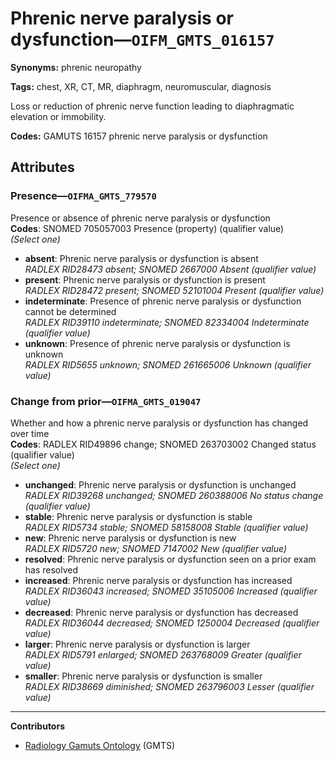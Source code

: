 # Phrenic nerve paralysis or dysfunction—`OIFM_GMTS_016157`

**Synonyms:** phrenic neuropathy

**Tags:** chest, XR, CT, MR, diaphragm, neuromuscular, diagnosis

Loss or reduction of phrenic nerve function leading to diaphragmatic elevation or immobility.

**Codes:** GAMUTS 16157 phrenic nerve paralysis or dysfunction

## Attributes

### Presence—`OIFMA_GMTS_779570`

Presence or absence of phrenic nerve paralysis or dysfunction  
**Codes**: SNOMED 705057003 Presence (property) (qualifier value)  
*(Select one)*

- **absent**: Phrenic nerve paralysis or dysfunction is absent  
_RADLEX RID28473 absent; SNOMED 2667000 Absent (qualifier value)_
- **present**: Phrenic nerve paralysis or dysfunction is present  
_RADLEX RID28472 present; SNOMED 52101004 Present (qualifier value)_
- **indeterminate**: Presence of phrenic nerve paralysis or dysfunction cannot be determined  
_RADLEX RID39110 indeterminate; SNOMED 82334004 Indeterminate (qualifier value)_
- **unknown**: Presence of phrenic nerve paralysis or dysfunction is unknown  
_RADLEX RID5655 unknown; SNOMED 261665006 Unknown (qualifier value)_

### Change from prior—`OIFMA_GMTS_019047`

Whether and how a phrenic nerve paralysis or dysfunction has changed over time  
**Codes**: RADLEX RID49896 change; SNOMED 263703002 Changed status (qualifier value)  
*(Select one)*

- **unchanged**: Phrenic nerve paralysis or dysfunction is unchanged  
_RADLEX RID39268 unchanged; SNOMED 260388006 No status change (qualifier value)_
- **stable**: Phrenic nerve paralysis or dysfunction is stable  
_RADLEX RID5734 stable; SNOMED 58158008 Stable (qualifier value)_
- **new**: Phrenic nerve paralysis or dysfunction is new  
_RADLEX RID5720 new; SNOMED 7147002 New (qualifier value)_
- **resolved**: Phrenic nerve paralysis or dysfunction seen on a prior exam has resolved  
- **increased**: Phrenic nerve paralysis or dysfunction has increased  
_RADLEX RID36043 increased; SNOMED 35105006 Increased (qualifier value)_
- **decreased**: Phrenic nerve paralysis or dysfunction has decreased  
_RADLEX RID36044 decreased; SNOMED 1250004 Decreased (qualifier value)_
- **larger**: Phrenic nerve paralysis or dysfunction is larger  
_RADLEX RID5791 enlarged; SNOMED 263768009 Greater (qualifier value)_
- **smaller**: Phrenic nerve paralysis or dysfunction is smaller  
_RADLEX RID38669 diminished; SNOMED 263796003 Lesser (qualifier value)_

---

**Contributors**

- [Radiology Gamuts Ontology](https://gamuts.net/) (GMTS)